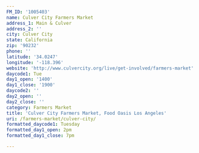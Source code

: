 ```yaml
---
FM_ID: '1005403'
name: Culver City Farmers Market
address_1: Main & Culver
address_2: ''
city: Culver City
state: California
zip: '90232'
phone: ''
latitude: '34.0247'
longitude: '-118.396'
website: 'http://www.culvercity.org/live/get-involved/farmers-market'
daycode1: Tue
day1_open: '1400'
day1_close: '1900'
daycode2: ''
day2_open: ''
day2_close: ''
category: Farmers Market
title: 'Culver City Farmers Market, Food Oasis Los Angeles'
uri: /farmers-market/culver-city/
formatted_daycode1: Tuesday
formatted_day1_open: 2pm
formatted_day1_close: 7pm

---
```

